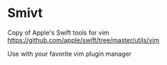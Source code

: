# Smivt
Copy of Apple's Swift tools for vim
https://github.com/apple/swift/tree/master/utils/vim

Use with your favorite vim plugin manager
